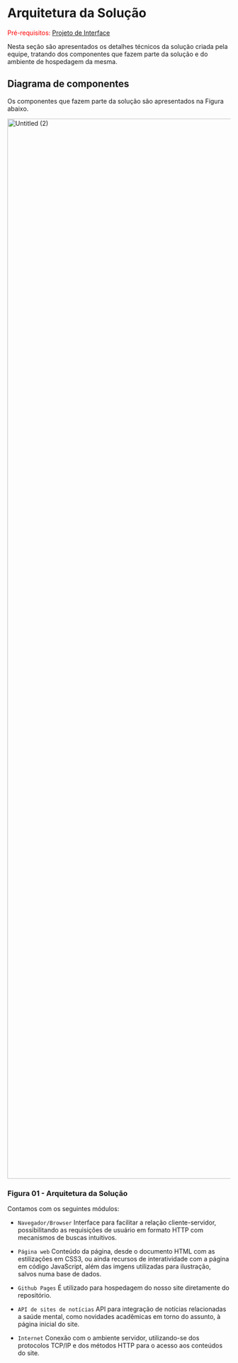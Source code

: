 # Arquitetura da Solução

<span style="color:red">Pré-requisitos: <a href="3-Projeto de Interface.md"> Projeto de Interface</a></span>

Nesta seção são apresentados os detalhes técnicos da solução criada pela equipe, tratando dos componentes que fazem parte da solução e do ambiente de hospedagem da mesma.

## Diagrama de componentes

Os componentes que fazem parte da solução são apresentados na Figura abaixo.

<img width="2388" alt="Untitled (2)" src="https://user-images.githubusercontent.com/102487978/198836213-803ceb06-bd7b-48fa-ad7f-2417821a5e76.png">


### Figura 01 - Arquitetura da Solução
Contamos com os seguintes módulos:

- `Navegador/Browser` Interface para facilitar a relação cliente-servidor, possibilitando as requisições de usuário em formato HTTP com mecanismos de buscas intuitivos.

- `Página web` Conteúdo da página, desde o documento HTML com as estilizações em CSS3, ou ainda recursos de interatividade com a página em código JavaScript, além das imgens utilizadas para ilustração, salvos numa base de dados.

- `Github Pages` É utilizado para hospedagem do nosso site diretamente do repositório.

- `API de sites de notícias` API para integração de notícias relacionadas a saúde mental, como novidades acadêmicas em torno do assunto, à página inicial do site.
- `Internet` Conexão com o ambiente servidor, utilizando-se dos protocolos TCP/IP e dos métodos HTTP para o acesso aos conteúdos do site.
